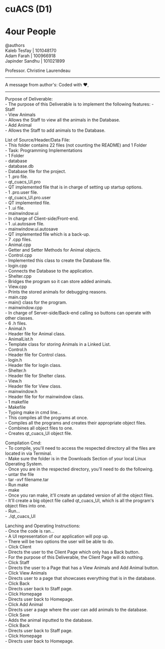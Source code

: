 # cuACS (D1)
# 4our People

@authors
<br/>Kaleb Tesfay    | 101048170
<br/>Adam Farah      | 100966918
<br/>Japinder Sandhu | 101021899

Professor. Christine Laurendeau

************************
A message from author's:
	Coded with :heart:,	  
************************

Purpose of Deliverable:<br/>
	- The purpose of this Deliverable is to implement the following features:
    - Staff<br/>
      - View Animals<br/>
        - Allows the Staff to view all the animals in the Database.<br/>
      - Add Animal<br/>
        - Allows the Staff to add animals to the Database.<br/>

List of Source/Header/Data File:<br/>
	- This folder contains 22 files (not counting the README) and 1 Folder<br/>
		- Task: Programming Implementations<br/>
      - 1 Folder<br/>
        - database<br/>
          - database.db<br/>
            - Database file for the project.<br/>
			- 1 .pro file.<br/>
        - qt_cuacs_UI.pro<br/>
          - QT implemented file that is in charge of setting up startup options.<br/>
      - 1 .pro.user file.<br/>
        - qt_cuacs_UI.pro.user<br/>
          - QT implemented file.<br/>
      - 1 .ui file.<br/>
        - mainwindow.ui<br/>
          - In charge of Client-side/Front-end.<br/>
      - 1 .ui.autosave file.<br/>
        - mainwindow.ui.autosave<br/>
          - QT implemented file which is a back-up.<br/>
			- 7 .cpp files.<br/>
				- Animal.cpp<br/>
					- Getter and Setter Methods for Animal objects.<br/>
        - Control.cpp<br/>
					- Implemented this class to create the Database file.<br/>
        - login.cpp<br/>
					- Connects the Database to the application.<br/>
        - Shelter.cpp<br/>
					-  Bridges the program so it can store added animals.<br/>
				- View.cpp<br/>
					- Prints the stored animals for debugging reasons.<br/>
        - main.cpp<br/>
  				- main() class for the program.<br/>
  			- mainwindow.cpp<br/>
  				- In charge of Server-side/Back-end calling so buttons can operate with other classes.<br/>
			- 6 .h files.<br/>
        - Animal.h<br/>
          - Header file for Animal class.<br/>
        - AnimalList.h<br/>
          - Template class for storing Animals in a Linked List.<br/>
        - Control.h<br/>
          - Header file for Control class.<br/>
        - login.h<br/>
          - Header file for login class.<br/>
        - Shelter.h<br/>
          - Header file for Shelter class.<br/>
        - View.h<br/>
          - Header file for View class.<br/>
        - mainwindow.h<br/>
          - Header file for for mainwindow class.<br/>
			- 1 makefile<br/>
				- Makefile<br/>
					- Typing make in cmd line...<br/>
						- This compiles all the programs at once.<br/>
							- Compiles all the programs and creates their appropriate object files.<br/>
							- Combines all object files to one.<br/>
								- Creates qt_cuacs_UI object file.<br/>

Compilation Cmd:<br/>
	- To compile, you'll need to access the respected directory all the files are located in via Terminal.<br/>
    - Make sure the folder is in the Downloads Section of your local Linux Operating System.<br/>
  		- Once you are in the respected directory, you'll need to do the following.<br/>
        - untar the file<br/>
          - tar -xvf filename.tar<br/>
  			- Run make<br/>
          - make<br/>
  		  - Once you ran make, it'll create an updated version of all the object files.<br/>
  			- It'll create a big object file called qt_cuacs_UI, which is all the program's object files
  			into one.<br/>
          - Run...<br/>
            - ./qt_cuacs_UI<br/>


Lanching and Operating Instructions:<br/>
	- Once the code is ran...<br/>
		- A UI representation of our application will pop up.<br/>
      - There will be two options the user will be able to do.<br/>
        - Click Client<br/>
          - Directs the user to the Client Page which only has a Back button.<br/>
            - For the purpose of this Deliverable, the Client Page will do nothing.<br/>
        - Click Staff<br/>
          - Directs the user to a Page that has a View Animals and Add Animal button.<br/>
            - Click View Animals<br/>
              - Directs user to a page that showcases everything that is in the database.<br/>
                - Click Back<br/>
                  - Directs user back to Staff page.<br/>
                - Click Homepage<br/>
                  - Directs user back to Homepage.<br/>
            - Click Add Animal<br/>
              - Directs user a page where the user can add animals to the database.<br/>
                - Click Save<br/>
                  - Adds the animal inputted to the database.<br/>
                - Click Back<br/>
                  - Directs user back to Staff page.<br/>
                - Click Homepage<br/>
                  - Directs user back to Homepage.<br/>
